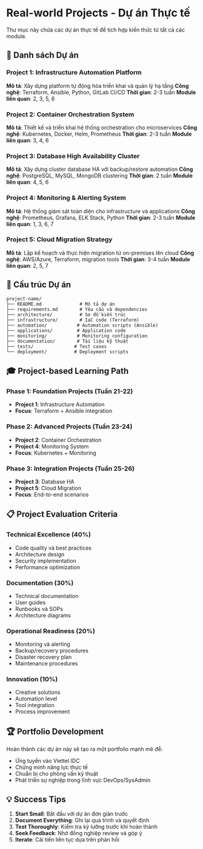 # Real-world Projects - Dự án Thực tế

Thư mục này chứa các dự án thực tế để tích hợp kiến thức từ tất cả các module.

## 🎯 Danh sách Dự án

### Project 1: Infrastructure Automation Platform
**Mô tả**: Xây dựng platform tự động hóa triển khai và quản lý hạ tầng
**Công nghệ**: Terraform, Ansible, Python, GitLab CI/CD
**Thời gian**: 2-3 tuần
**Module liên quan**: 2, 3, 5, 6

### Project 2: Container Orchestration System
**Mô tả**: Thiết kế và triển khai hệ thống orchestration cho microservices
**Công nghệ**: Kubernetes, Docker, Helm, Prometheus
**Thời gian**: 2-3 tuần
**Module liên quan**: 3, 4, 6

### Project 3: Database High Availability Cluster
**Mô tả**: Xây dựng cluster database HA với backup/restore automation
**Công nghệ**: PostgreSQL, MySQL, MongoDB clustering
**Thời gian**: 2 tuần
**Module liên quan**: 4, 5, 6

### Project 4: Monitoring & Alerting System
**Mô tả**: Hệ thống giám sát toàn diện cho infrastructure và applications
**Công nghệ**: Prometheus, Grafana, ELK Stack, Python
**Thời gian**: 2-3 tuần
**Module liên quan**: 1, 3, 6, 7

### Project 5: Cloud Migration Strategy
**Mô tả**: Lập kế hoạch và thực hiện migration từ on-premises lên cloud
**Công nghệ**: AWS/Azure, Terraform, migration tools
**Thời gian**: 3-4 tuần
**Module liên quan**: 2, 5, 7

## 📁 Cấu trúc Dự án
```
project-name/
├── README.md              # Mô tả dự án
├── requirements.md        # Yêu cầu và dependencies
├── architecture/          # Sơ đồ kiến trúc
├── infrastructure/        # IaC code (Terraform)
├── automation/           # Automation scripts (Ansible)
├── applications/         # Application code
├── monitoring/           # Monitoring configuration
├── documentation/        # Tài liệu kỹ thuật
├── tests/               # Test cases
└── deployment/          # Deployment scripts
```

## 🎓 Project-based Learning Path

### Phase 1: Foundation Projects (Tuần 21-22)
- **Project 1**: Infrastructure Automation
- **Focus**: Terraform + Ansible integration

### Phase 2: Advanced Projects (Tuần 23-24)
- **Project 2**: Container Orchestration
- **Project 4**: Monitoring System
- **Focus**: Kubernetes + Monitoring

### Phase 3: Integration Projects (Tuần 25-26)
- **Project 3**: Database HA
- **Project 5**: Cloud Migration
- **Focus**: End-to-end scenarios

## 📋 Project Evaluation Criteria

### Technical Excellence (40%)
- Code quality và best practices
- Architecture design
- Security implementation
- Performance optimization

### Documentation (30%)
- Technical documentation
- User guides
- Runbooks và SOPs
- Architecture diagrams

### Operational Readiness (20%)
- Monitoring và alerting
- Backup/recovery procedures
- Disaster recovery plan
- Maintenance procedures

### Innovation (10%)
- Creative solutions
- Automation level
- Tool integration
- Process improvement

## 🏆 Portfolio Development
Hoàn thành các dự án này sẽ tạo ra một portfolio mạnh mẽ để:
- Ứng tuyển vào Viettel IDC
- Chứng minh năng lực thực tế
- Chuẩn bị cho phỏng vấn kỹ thuật
- Phát triển sự nghiệp trong lĩnh vực DevOps/SysAdmin

## 💡 Success Tips
1. **Start Small**: Bắt đầu với dự án đơn giản trước
2. **Document Everything**: Ghi lại quá trình và quyết định
3. **Test Thoroughly**: Kiểm tra kỹ lưỡng trước khi hoàn thành
4. **Seek Feedback**: Nhờ đồng nghiệp review và góp ý
5. **Iterate**: Cải tiến liên tục dựa trên phản hồi
